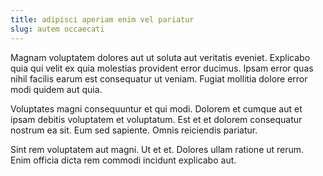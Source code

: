 ```yaml
---
title: adipisci aperiam enim vel pariatur
slug: autem occaecati
---
```


Magnam voluptatem dolores aut ut soluta aut veritatis eveniet. Explicabo quia qui velit ex quia molestias provident error ducimus. Ipsam error quas nihil facilis earum est consequatur ut veniam. Fugiat mollitia dolore error modi quidem aut quia.

Voluptates magni consequuntur et qui modi. Dolorem et cumque aut et ipsam debitis voluptatem et voluptatum. Est et et dolorem consequatur nostrum ea sit. Eum sed sapiente. Omnis reiciendis pariatur.

Sint rem voluptatem aut magni. Ut et et. Dolores ullam ratione ut rerum. Enim officia dicta rem commodi incidunt explicabo aut.
